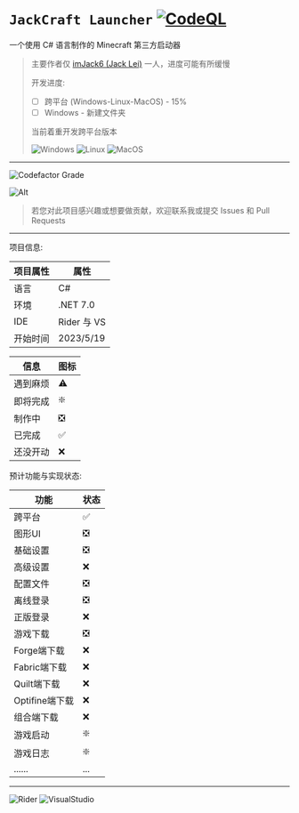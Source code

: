 # `JackCraft Launcher` [![CodeQL](https://github.com/imJack6/JackCraftLauncher/actions/workflows/codeql.yml/badge.svg)](https://github.com/imJack6/JackCraftLauncher/actions/workflows/codeql.yml)
一个使用 C# 语言制作的 Minecraft 第三方启动器

> 主要作者仅 [imJack6 (Jack Lei)](https://github.com/imJack6) 一人，进度可能有所缓慢
>
> 开发进度:
> - [ ] 跨平台 (Windows-Linux-MacOS) - 15%
> - [ ] Windows - 新建文件夹
>
> 当前着重开发跨平台版本
>
> ![Windows](https://img.shields.io/badge/Windows-0078D6?style=for-the-badge&logo=windows&logoColor=white)
> ![Linux](https://img.shields.io/badge/Linux-FCC624?style=for-the-badge&logo=linux&logoColor=black)
> ![MacOS](https://img.shields.io/badge/mac%20os-000000?style=for-the-badge&logo=apple&logoColor=white)

---------------------

![Codefactor Grade](https://img.shields.io/codefactor/grade/github/imJack6/JackCraftLauncher?logo=codefactor&style=for-the-badge)

![Alt](https://repobeats.axiom.co/api/embed/993d2a1760013210fdb331dd9aff324a6b2ed82f.svg)

> 若您对此项目感兴趣或想要做贡献，欢迎联系我或提交 Issues 和 Pull Requests

---------------------

项目信息:

| 项目属性 | 属性         |
|------|------------|
| 语言	  | C#         |
| 环境	  | .NET 7.0   |
| IDE  | Rider 与 VS |
| 开始时间 | 2023/5/19  |

| 信息	  | 图标	 |
|------|--------|
| 遇到麻烦 | ⚠️   |
| 即将完成 | ❇️   |
| 制作中  | ❎   |
| 已完成  | ✅   |
| 还没开动 | ❌   |

预计功能与实现状态:

| 功能			| 状态  |
| ------------ |----- |
| 跨平台		| ✅   |
| 图形UI		| ❎   |
| 基础设置		| ❎   |
| 高级设置		| ❌   |
| 配置文件		| ❎   |
| 离线登录		| ❎   |
| 正版登录		| ❌   |
| 游戏下载		| ❎   |
| Forge端下载	| ❌   |
| Fabric端下载	| ❌   |
| Quilt端下载	| ❌   |
| Optifine端下载| ❌   |
| 组合端下载	    | ❌   |
| 游戏启动		| ❇️   |
| 游戏日志		| ❇️   |
| ......		| ...  |

---------------------

![Rider](https://img.shields.io/badge/%E4%BD%BF%E7%94%A8_Rider-000000.svg?style=for-the-badge&logo=rider&logoColor=white)
![VisualStudio](https://img.shields.io/badge/%E4%BD%BF%E7%94%A8_VisualStudio-000000.svg?style=for-the-badge&logo=visualstudio)
